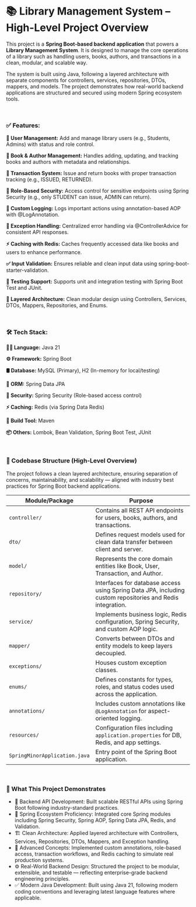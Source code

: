 # 📚 Library Management System – High-Level Project Overview
This project is a **Spring Boot-based backend application** that powers a **Library Management System**. It is designed to manage the core operations of a library such as handling users, books, authors, and transactions in a clean, modular, and scalable way.

The system is built using Java, following a layered architecture with separate components for controllers, services, repositories, DTOs, mappers, and models. The project demonstrates how real-world backend applications are structured and secured using modern Spring ecosystem tools.

<br>

### **✅ Features:**

**🧾 User Management:** Add and manage library users (e.g., Students, Admins) with status and role control.

**📘 Book & Author Management:** Handles adding, updating, and tracking books and authors with metadata and relationships.

**🔄 Transaction System:** Issue and return books with proper transaction tracking (e.g., ISSUED, RETURNED).

**🔐 Role-Based Security:** Access control for sensitive endpoints using Spring Security (e.g., only STUDENT can issue, ADMIN can return).

**🧠 Custom Logging:** Logs important actions using annotation-based AOP with @LogAnnotation.

**🚨 Exception Handling:** Centralized error handling via @ControllerAdvice for consistent API responses.

**⚡ Caching with Redis:** Caches frequently accessed data like books and users to enhance performance.

**✅ Input Validation:** Ensures reliable and clean input data using spring-boot-starter-validation.

**🧪 Testing Support:** Supports unit and integration testing with Spring Boot Test and JUnit.

**📁 Layered Architecture:** Clean modular design using Controllers, Services, DTOs, Mappers, Repositories, and Enums.

<br>

### **🛠 Tech Stack:**

**🧑‍💻 Language:** Java 21

**⚙️ Framework:** Spring Boot

**🛢 Database:** MySQL (Primary), H2 (In-memory for local/testing)

**🔗 ORM:** Spring Data JPA

**🔐 Security:** Spring Security (Role-based access control)

**⚡ Caching:** Redis (via Spring Data Redis)

**🔧 Build Tool:** Maven

**📦 Others:** Lombok, Bean Validation, Spring Boot Test, JUnit

<br>

### 📁 Codebase Structure (High-Level Overview)

The project follows a clean layered architecture, ensuring separation of concerns, maintainability, and scalability — aligned with industry best practices for Spring Boot backend applications.

| Module/Package              | Purpose                                                                                      |
|----------------------------|----------------------------------------------------------------------------------------------|
| `controller/`              | Contains all REST API endpoints for users, books, authors, and transactions.                |
| `dto/`                     | Defines request models used for clean data transfer between client and server.     |
| `model/`                   | Represents the core domain entities like Book, User, Transaction, and Author.               |
| `repository/`              | Interfaces for database access using Spring Data JPA, including custom repositories and Redis integration. |
| `service/`                 | Implements business logic, Redis configuration, Spring Security, and custom AOP logic.       |
| `mapper/`                  | Converts between DTOs and entity models to keep layers decoupled.                           |
| `exceptions/`              | Houses custom exception classes.                              |
| `enums/`                   | Defines constants for types, roles, and status codes used across the application.            |
| `annotations/`             | Includes custom annotations like `@LogAnnotation` for aspect-oriented logging.               |
| `resources/`               | Configuration files including `application.properties` for DB, Redis, and app settings.      |
| `SpringMinorApplication.java` | Entry point of the Spring Boot application.                                                |


<br>

### **🎯 What This Project Demonstrates**

* 🚀 Backend API Development: Built scalable RESTful APIs using Spring Boot following industry-standard practices.
* 🔗 Spring Ecosystem Proficiency: Integrated core Spring modules including Spring Security, Spring AOP, Spring Data JPA, Redis, and Validation.
* 🏗 Clean Architecture: Applied layered architecture with Controllers, Services, Repositories, DTOs, Mappers, and Exception handling.
* 🧠 Advanced Concepts: Implemented custom annotations, role-based access, transaction workflows, and Redis caching to simulate real production systems.
* ⚙️ Real-World Backend Design: Structured the project to be modular, extensible, and testable — reflecting enterprise-grade backend engineering principles.
* ✅ Modern Java Development: Built using Java 21, following modern coding conventions and leveraging latest language features where applicable.

